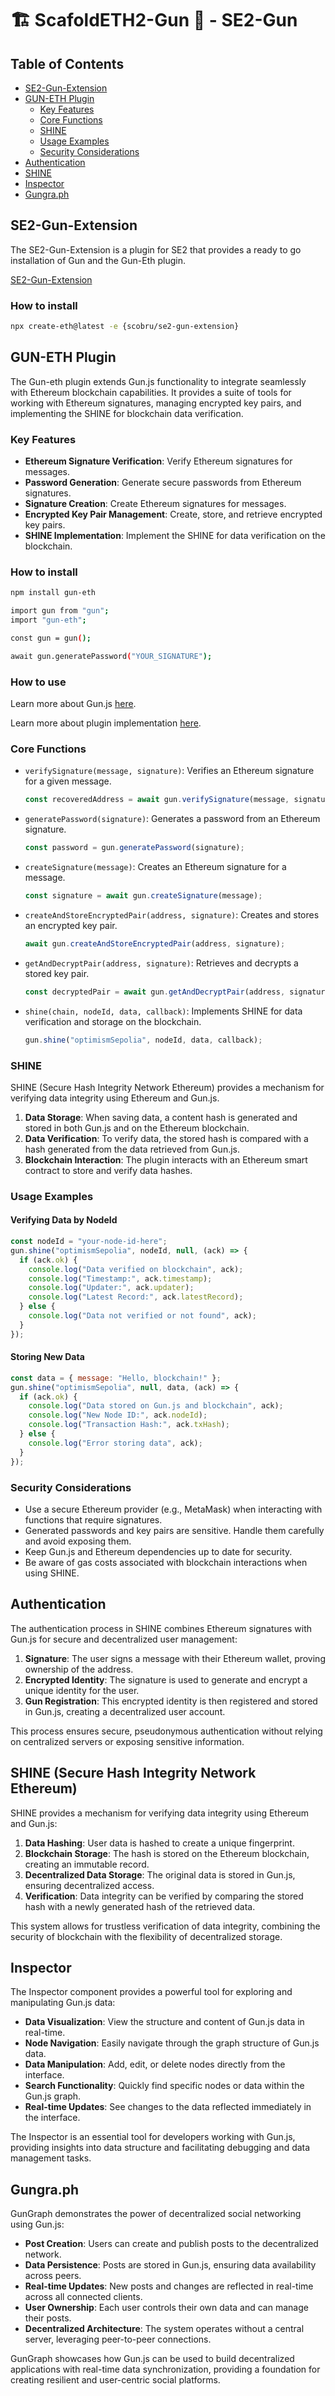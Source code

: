 # 🏗️ ScafoldETH2-Gun 🔫 - SE2-Gun

## Table of Contents

- [SE2-Gun-Extension](#se2-gun-extension)
- [GUN-ETH Plugin](#gun-eth-plugin)
  - [Key Features](#key-features)
  - [Core Functions](#core-functions)
  - [SHINE](#shine)
  - [Usage Examples](#usage-examples)
  - [Security Considerations](#security-considerations)
- [Authentication](#authentication)
- [SHINE](#shine-secure-hash-integrity-network-ethereum)
- [Inspector](#inspector)
- [Gungra.ph](#gungraph)

## SE2-Gun-Extension

The SE2-Gun-Extension is a plugin for SE2 that provides a ready to go installation of Gun and the Gun-Eth plugin.

[SE2-Gun-Extension](https://github.com/scobru/se2-gun-extension)

### How to install

```bash
npx create-eth@latest -e {scobru/se2-gun-extension}
```

## GUN-ETH Plugin

The Gun-eth plugin extends Gun.js functionality to integrate seamlessly with Ethereum blockchain capabilities. It provides a suite of tools for working with Ethereum signatures, managing encrypted key pairs, and implementing the SHINE for blockchain data verification.

### Key Features

- **Ethereum Signature Verification**: Verify Ethereum signatures for messages.
- **Password Generation**: Generate secure passwords from Ethereum signatures.
- **Signature Creation**: Create Ethereum signatures for messages.
- **Encrypted Key Pair Management**: Create, store, and retrieve encrypted key pairs.
- **SHINE Implementation**: Implement the SHINE for data verification on the blockchain.

### How to install

```bash
npm install gun-eth
```

```bash
import gun from "gun";
import "gun-eth";

const gun = gun();

await gun.generatePassword("YOUR_SIGNATURE");
```

### How to use

Learn more about Gun.js [here](https://gun.eco/docs/Getting-Started).

Learn more about plugin implementation [here](https://github.com/amark/gun/wiki/Adding-Methods-to-the-Gun-Chain#abstraction-layers).

### Core Functions

- `verifySignature(message, signature)`: Verifies an Ethereum signature for a given message.

  ```js
  const recoveredAddress = await gun.verifySignature(message, signature);
  ```

- `generatePassword(signature)`: Generates a password from an Ethereum signature.

  ```js
  const password = gun.generatePassword(signature);
  ```

- `createSignature(message)`: Creates an Ethereum signature for a message.

  ```js
  const signature = await gun.createSignature(message);
  ```

- `createAndStoreEncryptedPair(address, signature)`: Creates and stores an encrypted key pair.

  ```js
  await gun.createAndStoreEncryptedPair(address, signature);
  ```

- `getAndDecryptPair(address, signature)`: Retrieves and decrypts a stored key pair.

  ```js
  const decryptedPair = await gun.getAndDecryptPair(address, signature);
  ```

- `shine(chain, nodeId, data, callback)`: Implements SHINE for data verification and storage on the blockchain.
  ```js
  gun.shine("optimismSepolia", nodeId, data, callback);
  ```

### SHINE

SHINE (Secure Hash Integrity Network Ethereum) provides a mechanism for verifying data integrity using Ethereum and Gun.js.

1. **Data Storage**: When saving data, a content hash is generated and stored in both Gun.js and on the Ethereum blockchain.
2. **Data Verification**: To verify data, the stored hash is compared with a hash generated from the data retrieved from Gun.js.
3. **Blockchain Interaction**: The plugin interacts with an Ethereum smart contract to store and verify data hashes.

### Usage Examples

#### Verifying Data by NodeId

```js
const nodeId = "your-node-id-here";
gun.shine("optimismSepolia", nodeId, null, (ack) => {
  if (ack.ok) {
    console.log("Data verified on blockchain", ack);
    console.log("Timestamp:", ack.timestamp);
    console.log("Updater:", ack.updater);
    console.log("Latest Record:", ack.latestRecord);
  } else {
    console.log("Data not verified or not found", ack);
  }
});
```

#### Storing New Data

```js
const data = { message: "Hello, blockchain!" };
gun.shine("optimismSepolia", null, data, (ack) => {
  if (ack.ok) {
    console.log("Data stored on Gun.js and blockchain", ack);
    console.log("New Node ID:", ack.nodeId);
    console.log("Transaction Hash:", ack.txHash);
  } else {
    console.log("Error storing data", ack);
  }
});
```

### Security Considerations

- Use a secure Ethereum provider (e.g., MetaMask) when interacting with functions that require signatures.
- Generated passwords and key pairs are sensitive. Handle them carefully and avoid exposing them.
- Keep Gun.js and Ethereum dependencies up to date for security.
- Be aware of gas costs associated with blockchain interactions when using SHINE.

## Authentication

The authentication process in SHINE combines Ethereum signatures with Gun.js for secure and decentralized user management:

1. **Signature**: The user signs a message with their Ethereum wallet, proving ownership of the address.
2. **Encrypted Identity**: The signature is used to generate and encrypt a unique identity for the user.
3. **Gun Registration**: This encrypted identity is then registered and stored in Gun.js, creating a decentralized user account.

This process ensures secure, pseudonymous authentication without relying on centralized servers or exposing sensitive information.

## SHINE (Secure Hash Integrity Network Ethereum)

SHINE provides a mechanism for verifying data integrity using Ethereum and Gun.js:

1. **Data Hashing**: User data is hashed to create a unique fingerprint.
2. **Blockchain Storage**: The hash is stored on the Ethereum blockchain, creating an immutable record.
3. **Decentralized Data Storage**: The original data is stored in Gun.js, ensuring decentralized access.
4. **Verification**: Data integrity can be verified by comparing the stored hash with a newly generated hash of the retrieved data.

This system allows for trustless verification of data integrity, combining the security of blockchain with the flexibility of decentralized storage.

## Inspector

The Inspector component provides a powerful tool for exploring and manipulating Gun.js data:

- **Data Visualization**: View the structure and content of Gun.js data in real-time.
- **Node Navigation**: Easily navigate through the graph structure of Gun.js data.
- **Data Manipulation**: Add, edit, or delete nodes directly from the interface.
- **Search Functionality**: Quickly find specific nodes or data within the Gun.js graph.
- **Real-time Updates**: See changes to the data reflected immediately in the interface.

The Inspector is an essential tool for developers working with Gun.js, providing insights into data structure and facilitating debugging and data management tasks.

## Gungra.ph

GunGraph demonstrates the power of decentralized social networking using Gun.js:

- **Post Creation**: Users can create and publish posts to the decentralized network.
- **Data Persistence**: Posts are stored in Gun.js, ensuring data availability across peers.
- **Real-time Updates**: New posts and changes are reflected in real-time across all connected clients.
- **User Ownership**: Each user controls their own data and can manage their posts.
- **Decentralized Architecture**: The system operates without a central server, leveraging peer-to-peer connections.

GunGraph showcases how Gun.js can be used to build decentralized applications with real-time data synchronization, providing a foundation for creating resilient and user-centric social platforms.
